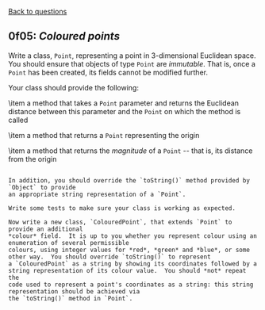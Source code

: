 [Back to questions](../README.md)

## 0f05: *Coloured points*

Write a class, `Point`, representing a point in 3-dimensional Euclidean space.  You should ensure that objects of type
`Point` are *immutable*.  That is, once a `Point` has been created, its fields cannot be modified further.

Your class should provide the following:



\item a method that takes a `Point` parameter and returns the Euclidean distance between
this parameter and the `Point` on which the method is called

\item a method that returns a `Point` representing the origin

\item a method that returns the *magnitude* of a `Point` -- that is, its distance from the origin

```

In addition, you should override the `toString()` method provided by `Object` to provide
an appropriate string representation of a `Point`.

Write some tests to make sure your class is working as expected.

Now write a new class, `ColouredPoint`, that extends `Point` to provide an additional
*colour* field.  It is up to you whether you represent colour using an enumeration of several permissible
colours, using integer values for *red*, *green* and *blue*, or some other way.  You should override `toString()` to represent
a `ColouredPoint` as a string by showing its coordinates followed by a string representation of its colour value.  You should *not* repeat the
code used to represent a point's coordinates as a string: this string representation should be achieved via
the `toString()` method in `Point`.

